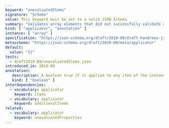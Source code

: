 ```yaml
---
keyword: "unevaluatedItems"
signature: "Schema"
value: This keyword must be set to a valid JSON Schema
summary: "Validates array elements that did not successfully validate against other standard array applicators."
kind: [ "applicator", "annotation" ]
instance: [ "array" ]
specification: "https://json-schema.org/draft/2019-09/draft-handrews-json-schema-02#rfc.section.9.3.1.3"
metaschema: "https://json-schema.org/draft/2019-09/meta/applicator"
default:
  value: "{}"
tests:
  - draft2019-09/unevaluatedItems.json
introduced_in: 2019-09
annotation:
   description: A boolean true if it applied to any item of the instance
   kind: [ "boolean" ]
interdependencies:
  - vocabulary: applicator
    keyword: items
  - vocabulary: applicator
    keyword: additionalItems
related:
  - vocabulary: applicator
    keyword: unevaluatedProperties
---
```

